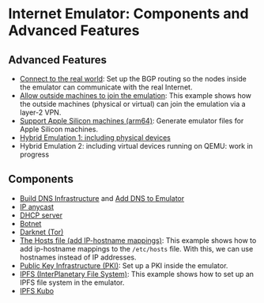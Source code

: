 # Internet Emulator: Components and Advanced Features


## Advanced Features 

  - [Connect to the real world](../bgp.md#connect-to-realworld): Set up the BGP routing
    so the nodes inside the emulator can communicate with the real Internet. 
  - [Allow outside machines to join the emulation](../../../examples/basic/A03_real_world/):
    This example shows how the outside machines (physical or virtual) can 
    join the emulation via a layer-2 VPN.
  - [Support Apple Silicon machines (arm64)](../docker.md#platform): Generate emulator
    files for Apple Silicon machines. 
  - [Hybrid Emulation 1: including physical devices](../../../examples/internet/B50_bring_your_own_internet/)
  - Hybrid Emulation 2: including virtual devices running on QEMU: work in progress


## Components

  - [Build DNS Infrastructure](../../../examples/internet/B01_dns_component/) and
    [Add DNS to Emulator](../../../examples/internet/B02_mini_internet_with_dns)  
  - [IP anycast](../../../examples/internet/B24_ip_anycast/)
  - [DHCP server](../../../examples/internet/B20_dhcp/)
  - [Botnet](../../../examples/internet/B22_botnet/)
  - [Darknet (Tor)](../../../examples/internet/B23_darknet_tor/)
  - [The Hosts file (add IP-hostname mappings)](../../../examples/internet/B21_etc_hosts/): 
    This example shows how to add ip-hostname mappings to the `/etc/hosts` file. With this,
    we can use hostnames instead of IP addresses. 
  - [Public Key Infrastructure (PKI)](./ca.md): Set up a PKI inside the emulator.  
  - [IPFS (InterPlanetary File System)](../../../examples/internet/B26_ipfs_kubo):
    This example shows how to set up an IPFS file system in the emulator. 
  - [IPFS Kubo](./kubo.md)

